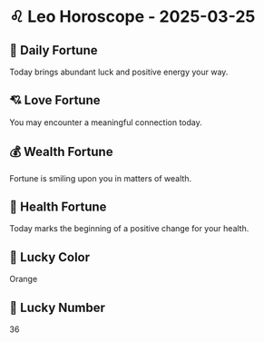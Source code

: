 # ♌ Leo Horoscope - 2025-03-25

## 🎯 Daily Fortune

Today brings abundant luck and positive energy your way.

## 💘 Love Fortune

You may encounter a meaningful connection today.

## 💰 Wealth Fortune

Fortune is smiling upon you in matters of wealth.

## 🌱 Health Fortune

Today marks the beginning of a positive change for your health.

## 🎨 Lucky Color

Orange

## 🔢 Lucky Number

36
